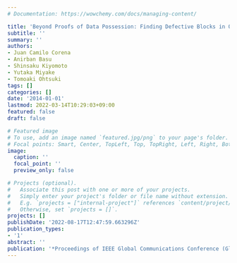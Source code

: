 ```yaml
---
# Documentation: https://wowchemy.com/docs/managing-content/

title: 'Beyond Proofs of Data Possession: Finding Defective Blocks in Outsourced Storage'
subtitle: ''
summary: ''
authors:
- Juan Camilo Corena
- Anirban Basu
- Shinsaku Kiyomoto
- Yutaka Miyake
- Tomoaki Ohtsuki
tags: []
categories: []
date: '2014-01-01'
lastmod: 2022-03-14T10:29:03+09:00
featured: false
draft: false

# Featured image
# To use, add an image named `featured.jpg/png` to your page's folder.
# Focal points: Smart, Center, TopLeft, Top, TopRight, Left, Right, BottomLeft, Bottom, BottomRight.
image:
  caption: ''
  focal_point: ''
  preview_only: false

# Projects (optional).
#   Associate this post with one or more of your projects.
#   Simply enter your project's folder or file name without extension.
#   E.g. `projects = ["internal-project"]` references `content/project/deep-learning/index.md`.
#   Otherwise, set `projects = []`.
projects: []
publishDate: '2022-08-17T12:47:59.663296Z'
publication_types:
- '1'
abstract: ''
publication: '*Proceedings of IEEE Global Communications Conference (Globecom)*'
---
```

